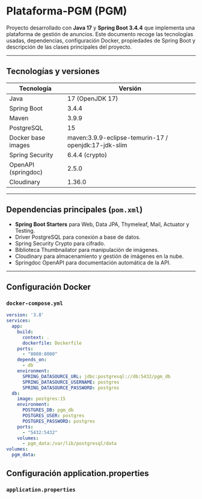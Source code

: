 # Plataforma-PGM (PGM)

Proyecto desarrollado con **Java 17** y **Spring Boot 3.4.4** que implementa una plataforma de gestión de anuncios. Este documento recoge las tecnologías usadas, dependencias, configuración Docker, propiedades de Spring Boot y descripción de las clases principales del proyecto.

---

## Tecnologías y versiones

| Tecnología         | Versión                                               |
|--------------------|------------------------------------------------------|
| Java               | 17 (OpenJDK 17)                                      |
| Spring Boot        | 3.4.4                                                |
| Maven              | 3.9.9                                                |
| PostgreSQL         | 15                                                   |
| Docker base images  | maven:3.9.9-eclipse-temurin-17 / openjdk:17-jdk-slim |
| Spring Security    | 6.4.4 (crypto)                                       |
| OpenAPI (springdoc)| 2.5.0                                                |
| Cloudinary         | 1.36.0                                               |

---

## Dependencias principales (`pom.xml`)

- **Spring Boot Starters** para Web, Data JPA, Thymeleaf, Mail, Actuator y Testing.
- Driver PostgreSQL para conexión a base de datos.
- Spring Security Crypto para cifrado.
- Biblioteca Thumbnailator para manipulación de imágenes.
- Cloudinary para almacenamiento y gestión de imágenes en la nube.
- Springdoc OpenAPI para documentación automática de la API.

---

## Configuración Docker

### `docker-compose.yml`

```yaml
version: '3.8'
services:
  app:
    build:
      context: .
      dockerfile: Dockerfile
    ports:
      - "8080:8080"
    depends_on:
      - db
    environment:
      SPRING_DATASOURCE_URL: jdbc:postgresql://db:5432/pgm_db
      SPRING_DATASOURCE_USERNAME: postgres
      SPRING_DATASOURCE_PASSWORD: postgres
  db:
    image: postgres:15
    environment:
      POSTGRES_DB: pgm_db
      POSTGRES_USER: postgres
      POSTGRES_PASSWORD: postgres
    ports:
      - "5432:5432"
    volumes:
      - pgm_data:/var/lib/postgresql/data
volumes:
  pgm_data:
```

## Configuración application.properties

### `application.properties`

